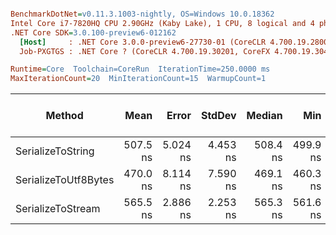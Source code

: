 ``` ini

BenchmarkDotNet=v0.11.3.1003-nightly, OS=Windows 10.0.18362
Intel Core i7-7820HQ CPU 2.90GHz (Kaby Lake), 1 CPU, 8 logical and 4 physical cores
.NET Core SDK=3.0.100-preview6-012162
  [Host]     : .NET Core 3.0.0-preview6-27730-01 (CoreCLR 4.700.19.28001, CoreFX 4.700.19.27908), 64bit RyuJIT
  Job-PXGTGS : .NET Core ? (CoreCLR 4.700.19.30201, CoreFX 4.700.19.30401), 64bit RyuJIT

Runtime=Core  Toolchain=CoreRun  IterationTime=250.0000 ms  
MaxIterationCount=20  MinIterationCount=15  WarmupCount=1  

```
|               Method |     Mean |    Error |   StdDev |   Median |      Min |      Max | Gen 0/1k Op | Gen 1/1k Op | Gen 2/1k Op | Allocated Memory/Op |
|--------------------- |---------:|---------:|---------:|---------:|---------:|---------:|------------:|------------:|------------:|--------------------:|
|    SerializeToString | 507.5 ns | 5.024 ns | 4.453 ns | 508.4 ns | 499.9 ns | 513.9 ns |      0.0798 |           - |           - |               336 B |
| SerializeToUtf8Bytes | 470.0 ns | 8.114 ns | 7.590 ns | 469.1 ns | 460.3 ns | 484.8 ns |      0.0596 |           - |           - |               256 B |
|    SerializeToStream | 565.5 ns | 2.886 ns | 2.253 ns | 565.3 ns | 561.6 ns | 569.7 ns |      0.0342 |           - |           - |               144 B |
